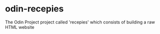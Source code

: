 # odin-recepies
The Odin Project project called 'recepies' which consists of building a raw HTML website